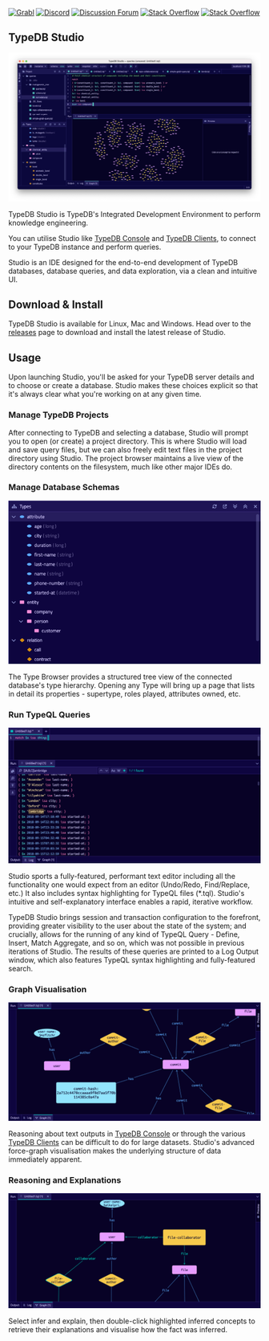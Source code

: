 [![Grabl](https://grabl.io/api/status/vaticle/typedb/badge.svg)](https://grabl.io/vaticle/typedb-studio)
[![Discord](https://img.shields.io/discord/665254494820368395?color=7389D8&label=chat&logo=discord&logoColor=ffffff)](https://vaticle.com/discord)
[![Discussion Forum](https://img.shields.io/discourse/https/forum.vaticle.com/topics.svg)](https://forum.vaticle.com)
[![Stack Overflow](https://img.shields.io/badge/stackoverflow-typedb-796de3.svg)](https://stackoverflow.com/questions/tagged/typedb)
[![Stack Overflow](https://img.shields.io/badge/stackoverflow-typeql-3dce8c.svg)](https://stackoverflow.com/questions/tagged/typeql)

## TypeDB Studio
[![TypeDB Studio](./images/studio_full_1.png)](./images/studio_full_1.png)

TypeDB Studio is TypeDB's Integrated Development Environment to perform knowledge engineering.

You can utilise Studio like [TypeDB Console](https://docs.vaticle.com/docs/console/console)
and [TypeDB Clients](https://docs.vaticle.com/docs/client-api/overview), to connect to your TypeDB instance and perform
queries.

Studio is an IDE designed for the end-to-end development of TypeDB databases, database queries, and data exploration, 
via a clean and intuitive UI.

## Download & Install
TypeDB Studio is available for Linux, Mac and Windows. Head over to the 
[releases](https://github.com/vaticle/typedb-studio/releases) page to download and install the latest release of Studio.

## Usage
Upon launching Studio, you'll be asked for your TypeDB server details and to choose or create a database. Studio makes
these choices explicit so that it's always clear what you're working on at any given time.

### Manage TypeDB Projects

After connecting to TypeDB and selecting a database, Studio will prompt you to open (or create) a project directory. 
This is where Studio will load and save query files, but we can also freely edit text files in the project directory 
using Studio. The project browser maintains a live view of the directory contents on the filesystem, much like other 
major IDEs do.

### Manage Database Schemas
[![Log Output](./images/type_browser_1.png)](./images/type_browser_1.png)

The Type Browser provides a structured tree view of the connected database's type hierarchy. Opening any Type will 
bring up a page that lists in detail its properties - supertype, roles played, attributes owned, etc.

### Run TypeQL Queries
[![Log Output](./images/log_output_1.png)](./images/log_output_1.png)

Studio sports a fully-featured, performant text editor including all the functionality one would expect from an editor 
(Undo/Redo, Find/Replace, etc.) It also includes syntax highlighting for TypeQL files (\*.tql). Studio's intuitive and 
self-explanatory interface enables a rapid, iterative workflow.

TypeDB Studio brings session and transaction configuration to the forefront, providing greater visibility to the user 
about the state of the system; and crucially, allows for the running of any kind of TypeQL Query - Define, Insert, 
Match Aggregate, and so on, which was not possible in previous iterations of Studio. The results of these queries are 
printed to a Log Output window, which also features TypeQL syntax highlighting and fully-featured search.

### Graph Visualisation
[![Graph Visualisation](./images/graph_vis_1.png)](./images/graph_vis_1.png)

Reasoning about text outputs in [TypeDB Console](https://docs.vaticle.com/docs/console/console) or through
the various [TypeDB Clients](https://docs.vaticle.com/docs/client-api/overview) can be difficult to do for large
datasets. Studio's advanced force-graph visualisation makes the underlying structure of data immediately apparent.

### Reasoning and Explanations
[![Inference Visualisation](./images/infer_vis_1.png)](./images/infer_vis_1.png)

Select infer and explain, then double-click highlighted inferred concepts to retrieve their explanations and visualise
how the fact was inferred.